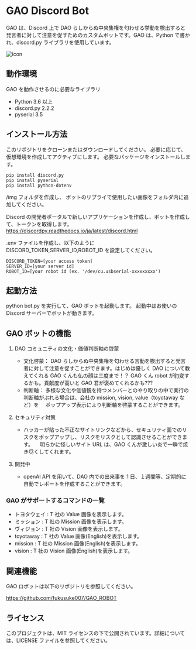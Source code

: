 # GAO Discord Bot

GAO は、Discord 上で DAO らしからぬ中央集権を匂わせる挙動を検出すると発言者に対して注意を促すためのカスタムボットです。GAO は、Python で書かれ、discord.py ライブラリを使用しています。

![icon](https://user-images.githubusercontent.com/4471301/226089972-23b5bda1-93e3-4391-b2ae-fba13de04ece.png)

## 動作環境

GAO を動作させるのに必要なライブラリ

- Python 3.6 以上
- discord.py 2.2.2
- pyserial 3.5

## インストール方法

このリポジトリをクローンまたはダウンロードしてください。
必要に応じて、仮想環境を作成してアクティブにします。
必要なパッケージをインストールします。

```
pip install discord.py
pip install pyserial
pip install python-dotenv
```

/img フォルダを作成し、
ボットのリプライで使用したい画像をフォルダ内に追加してください。

Discord の開発者ポータルで新しいアプリケーションを作成し、ボットを作成して、トークンを取得します。
https://discordpy.readthedocs.io/ja/latest/discord.html

.env ファイルを作成し、以下のように DISCORD_TOKEN,SERVER_ID,ROBOT_ID を設定してください。

```.env
DISCORD_TOKEN=[your access token]
SERVER_ID=[your server id]
ROBOT_ID=[your robot id (ex. '/dev/cu.usbserial-xxxxxxxxx')
```

## 起動方法

python bot.py を実行して、GAO ボットを起動します。
起動中はお使いの Discord サーバーでボットが動きます。

## GAO ボットの機能

1. DAO コミュニティの文化・価値判断軸の啓蒙

   - 文化啓蒙：
     DAO らしからぬ中央集権を匂わせる言動を検出すると発言者に対して注意を促すことができます。はじめは優しく DAO について教えてくれる GAO くんも仏の顔は三度まで！？ GAO くん robot が豹変するかも。貢献度が高いと GAO 君が褒めてくれるかも???
   - 判断軸：
     多様な文化や価値観を持つメンバーとのやり取りの中で実行の判断軸がぶれる場合は、会社の mission, vision, value（toyotaway など）を
     　ポップアップ表示により判断軸を啓蒙することができます。

1. セキュリティ対策

   - ハッカーが貼った不正なサイトリンクなどから、セキュリティ面でのリスクをポップアップし、リスクをリスクとして認識させることができます。
     　明らかに怪しいサイト URL は、GAO くんが激しい炎で一瞬で焼き尽くしてくれます。

1. 開発中
   - openAI API を用いて、DAO 内での出来事を 1 日、１週間等、定期的に自動でレポートを作成することができます。

### GAO がサポートするコマンドの一覧

- トヨタウェイ : T 社の Value 画像を表示します。
- ミッション : T 社の Mission 画像を表示します。
- ヴィジョン : T 社の Vision 画像を表示します。
- toyotaway : T 社の Value 画像(English)を表示します。
- mission : T 社の Mission 画像(English)を表示します。
- vision : T 社の Vision 画像(English)を表示します。

## 関連機能

GAO ロボットは以下のリポジトリを参照してください。

https://github.com/fukusuke007/GAO_ROBOT

## ライセンス

このプロジェクトは、MIT ライセンスの下で公開されています。詳細については、LICENSE ファイルを参照してください。
